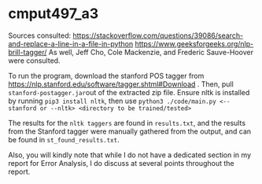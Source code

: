 # cmput497_a3

Sources consulted:
https://stackoverflow.com/questions/39086/search-and-replace-a-line-in-a-file-in-python
https://www.geeksforgeeks.org/nlp-brill-tagger/
As well, Jeff Cho, Cole Mackenzie, and Frederic Sauve-Hoover were consulted.

To run the program, download the stanford POS tagger from https://nlp.stanford.edu/software/tagger.shtml#Download . Then, pull `stanford-postagger.jar`out of the extracted zip file. Ensure nltk is installed by running `pip3 install nltk`, then use `python3 ./code/main.py <--stanford or --nltk> <directory to be trained/tested>`

The results for the `nltk taggers` are found in `results.txt`, and the results from the Stanford tagger were manually gathered from the output, and can be found in `st_found_results.txt`.

Also, you will kindly note that while I do not have a dedicated section in my report for Error Analysis, I do discuss at several points throughout the report.
